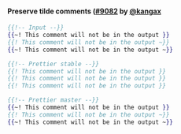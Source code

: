 #### Preserve tilde comments ([#9082](https://github.com/prettier/prettier/pull/9082) by [@kangax](https://github.com/kangax)

<!-- prettier-ignore -->
```hbs
{{!-- Input --}}
{{~! This comment will not be in the output }}
{{! This comment will not be in the output ~}}
{{~! This comment will not be in the output ~}}

{{!-- Prettier stable --}}
{{! This comment will not be in the output }}
{{! This comment will not be in the output }}
{{! This comment will not be in the output }}

{{!-- Prettier master --}}
{{~! This comment will not be in the output }}
{{! This comment will not be in the output ~}}
{{~! This comment will not be in the output ~}}
```
